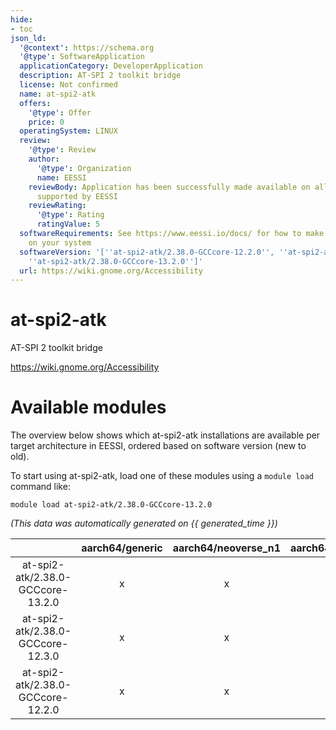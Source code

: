 ```yaml
---
hide:
- toc
json_ld:
  '@context': https://schema.org
  '@type': SoftwareApplication
  applicationCategory: DeveloperApplication
  description: AT-SPI 2 toolkit bridge
  license: Not confirmed
  name: at-spi2-atk
  offers:
    '@type': Offer
    price: 0
  operatingSystem: LINUX
  review:
    '@type': Review
    author:
      '@type': Organization
      name: EESSI
    reviewBody: Application has been successfully made available on all architectures
      supported by EESSI
    reviewRating:
      '@type': Rating
      ratingValue: 5
  softwareRequirements: See https://www.eessi.io/docs/ for how to make EESSI available
    on your system
  softwareVersion: '[''at-spi2-atk/2.38.0-GCCcore-12.2.0'', ''at-spi2-atk/2.38.0-GCCcore-12.3.0'',
    ''at-spi2-atk/2.38.0-GCCcore-13.2.0'']'
  url: https://wiki.gnome.org/Accessibility
---
```


at-spi2-atk
===========


AT-SPI 2 toolkit bridge

https://wiki.gnome.org/Accessibility
# Available modules


The overview below shows which at-spi2-atk installations are available per target architecture in EESSI, ordered based on software version (new to old).

To start using at-spi2-atk, load one of these modules using a `module load` command like:

```shell
module load at-spi2-atk/2.38.0-GCCcore-13.2.0
```

*(This data was automatically generated on {{ generated_time }})*  

| |aarch64/generic|aarch64/neoverse_n1|aarch64/neoverse_v1|x86_64/generic|x86_64/amd/zen2|x86_64/amd/zen3|x86_64/amd/zen4|x86_64/intel/haswell|x86_64/intel/sapphirerapids|x86_64/intel/skylake_avx512|
| :---: | :---: | :---: | :---: | :---: | :---: | :---: | :---: | :---: | :---: | :---: |
|at-spi2-atk/2.38.0-GCCcore-13.2.0|x|x|x|x|x|x|x|x|-|x|
|at-spi2-atk/2.38.0-GCCcore-12.3.0|x|x|x|x|x|x|x|x|-|x|
|at-spi2-atk/2.38.0-GCCcore-12.2.0|x|x|x|x|x|x|x|x|-|x|
